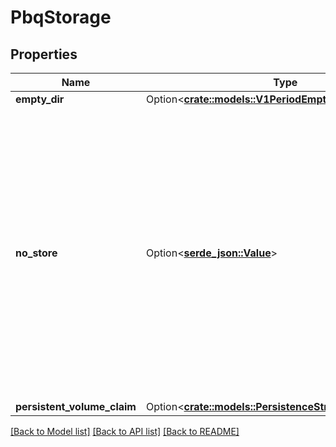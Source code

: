 # PbqStorage

## Properties

Name | Type | Description | Notes
------------ | ------------- | ------------- | -------------
**empty_dir** | Option<[**crate::models::V1PeriodEmptyDirVolumeSource**](v1.EmptyDirVolumeSource.md)> |  | [optional]
**no_store** | Option<[**serde_json::Value**](.md)> | NoStore means there will be no persistence storage and there will be data loss during pod restarts. Use this option only if you do not care about correctness (e.g., approx statistics pipeline like sampling rate, etc.). | [optional]
**persistent_volume_claim** | Option<[**crate::models::PersistenceStrategy**](PersistenceStrategy.md)> |  | [optional]

[[Back to Model list]](../README.md#documentation-for-models) [[Back to API list]](../README.md#documentation-for-api-endpoints) [[Back to README]](../README.md)


